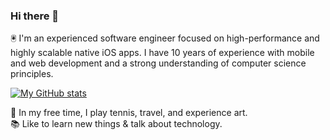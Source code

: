 ### Hi there 👋

🖲 I'm an experienced software engineer focused on high-performance and highly scalable native iOS apps.
I have 10 years of experience with mobile and web development and a strong understanding of computer science principles.

[![My GitHub stats](https://github-readme-stats.vercel.app/api?username=erikdrobne)](https://github.com/anuraghazra/github-readme-stats)

🎾 In my free time, I play tennis, travel, and experience art.<br/>
📚 Like to learn new things & talk about technology.
